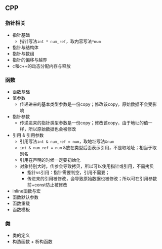 ## CPP

### 指针相关
- 指针基础
    - 指针写法`int * num_ref`，取内容写法`*num`
- 指针与结构体
- 指针与数组
- 指针的偏移与越界
- c和c++的动态分配内存与释放

### 函数
- 函数基础
- 值参数
    - 传递进来的基本类型参数是一份copy；修改该copy，原始数据不会受影响
- 指针参数
    - 传递进来的指针类型参数是一份copy；修改该copy，由于地址的值一样，所以原始数据也会被修改
- 引用 & 引用参数
    - 引用写法`int & num_ref = num`，取地址写法`&num`
    - `int & num_ref = num` &放在类型后面表示引用，不是取地址；相当于取别名
    - 引用在声明的时候一定要初始化
    - 对象特别大时，传参会导致拷贝，所以可以使用指针或引用，不需拷贝
        - 指针vs引用：指针需要判空，引用不需要；
        - 传进来的引用被修改，会导致原始数据也被修改；所以可在引用参数前+const防止被修改
- inline函数与宏
- 函数默认参数
- 函数重载
- 函数模板

### 类
- 类的定义
- 构造函数 + 析构函数
